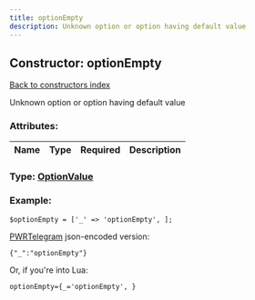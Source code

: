 ```yaml
---
title: optionEmpty
description: Unknown option or option having default value
---
```

## Constructor: optionEmpty  
[Back to constructors index](index.md)



Unknown option or option having default value

### Attributes:

| Name     |    Type       | Required | Description |
|----------|:-------------:|:--------:|------------:|



### Type: [OptionValue](../types/OptionValue.md)


### Example:

```
$optionEmpty = ['_' => 'optionEmpty', ];
```  

[PWRTelegram](https://pwrtelegram.xyz) json-encoded version:

```
{"_":"optionEmpty"}
```


Or, if you're into Lua:  


```
optionEmpty={_='optionEmpty', }

```


